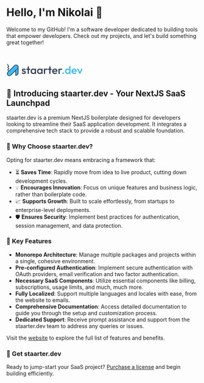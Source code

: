 # Hello, I'm Nikolai 👋

Welcome to my GitHub! I'm a software developer dedicated to building tools that empower developers. Check out my projects, and let's build something great together!

<br />
<br />

<a href="https://staarter.dev">
  <picture>
    <source media="(prefers-color-scheme: dark)" srcset="./staarter_dark.png">
    <img alt="staarter.dev" src="./staarter.png" width="40%">
  </picture>
</a>

## 🌟 Introducing staarter.dev - Your NextJS SaaS Launchpad

staarter.dev is a premium NextJS boilerplate designed for developers looking to streamline their SaaS application development. It integrates a comprehensive tech stack to provide a robust and scalable foundation.

### 💼 Why Choose staarter.dev?

Opting for staarter.dev means embracing a framework that:

- ⏳ **Saves Time**: Rapidly move from idea to live product, cutting down development cycles.
- 💡 **Encourages Innovation**: Focus on unique features and business logic, rather than boilerplate code.
- 📈 **Supports Growth**: Built to scale effortlessly, from startups to enterprise-level deployments.
- 🛡️ **Ensures Security**: Implement best practices for authentication, session management, and data protection.

### 🚀 Key Features

- **Monorepo Architecture**: Manage multiple packages and projects within a single, cohesive environment.
- **Pre-configured Authentication**: Implement secure authentication with OAuth providers, email verification and two factor authentication.
- **Necessary SaaS Components**: Utilize essential components like billing, subscriptions, usage limits, and much, much more.
- **Fully Localized**: Support multiple languages and locales with ease, from the website to emails.
- **Comprehensive Documentation**: Access detailed documentation to guide you through the setup and customization process.
- **Dedicated Support**: Receive prompt assistance and support from the staarter.dev team to address any queries or issues.

Visit the [website](https://staarter.dev) to explore the full list of features and benefits.

### 🛒 Get staarter.dev

Ready to jump-start your SaaS project? [Purchase a license](https://staarter.dev) and begin building efficiently.
